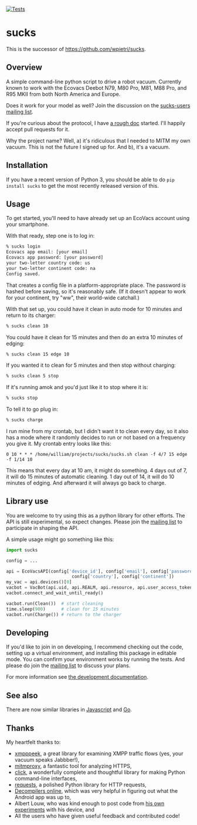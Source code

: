 [![Tests](https://github.com/mib1185/py-sucks/actions/workflows/tests.yaml/badge.svg)](https://github.com/mib1185/py-sucks/actions/workflows/tests.yaml)

# sucks

This is the successor of <https://github.com/wpietri/sucks>.

## Overview

A simple command-line python script to drive a robot vacuum. Currently
known to work with the Ecovacs Deebot N79, M80 Pro, M81, M88
Pro, and R95 MKII from both North America and Europe.

Does it work for your model as well? Join the discussion on the
[sucks-users mailing
list](https://groups.google.com/forum/#!forum/sucks-users).

If you're curious about the protocol, I have [a rough doc](http://github.com/wpietri/sucks/blob/master/protocol.md)
started. I'll happily accept pull requests for it.

Why the project name? Well, a) it's ridiculous that I needed to MITM
my own vacuum.  This is not the future I signed up for. And b),
it's a vacuum.

## Installation

If you have a recent version of Python 3, you should be able to
do `pip install sucks` to get the most recently released version of
this.

## Usage

To get started, you'll need to have already set up an EcoVacs account
using your smartphone.

With that ready, step one is to log in:

```bash
% sucks login
Ecovacs app email: [your email]
Ecovacs app password: [your password]
your two-letter country code: us
your two-letter continent code: na
Config saved.
```

That creates a config file in a platform-appropriate place. The password
is hashed before saving, so it's reasonably safe. (If it doesn't appear
to work for your continent, try "ww", their world-wide catchall.)

With that set up, you could have it clean in auto mode for 10 minutes
and return to its charger:

```bash
% sucks clean 10
```

You could have it clean for 15 minutes and then do an extra 10 minutes
of edging:

```bash
% sucks clean 15 edge 10
```

If you wanted it to clean for 5 minutes and then stop without charging:

```bash
% sucks clean 5 stop
```

If it's running amok and you'd just like it to stop where it is:

```bash
% sucks stop
```

To tell it to go plug in:

```bash
% sucks charge
```

I run mine from my crontab, but I didn't want it to clean every day,
so it also has a mode where it randomly decides to run or not based on
a frequency you give it. My crontab entry looks like this:

```plaintext
0 10 * * * /home/william/projects/sucks/sucks.sh clean -f 4/7 15 edge -f 1/14 10
```

This means that every day at 10 am, it might do something. 4 days out
of 7, it will do 15 minutes of automatic cleaning. 1 day out of 14,
it will do 10 minutes of edging. And afterward it will always go back to
charge.

## Library use

You are welcome to try using this as a python library for other efforts. The
API is still experimental, so expect changes. Please join the [mailing
list](https://groups.google.com/forum/#!forum/sucks-users) to participate in
shaping the API.

A simple usage might go something like this:

```python
import sucks

config = ...

api = EcoVacsAPI(config['device_id'], config['email'], config['password_hash'],
                         config['country'], config['continent'])
my_vac = api.devices()[0]
vacbot = VacBot(api.uid, api.REALM, api.resource, api.user_access_token, my_vac, config['continent'])
vacbot.connect_and_wait_until_ready()

vacbot.run(Clean())  # start cleaning
time.sleep(900)      # clean for 15 minutes
vacbot.run(Charge()) # return to the charger
```

## Developing

If you'd like to join in on developing, I recommend checking out the code,
setting up a virtual environment, and installing this package in editable
mode. You can confirm your environment works by running the tests. And please
do join the [mailing list](https://groups.google.com/forum/#!forum/sucks-users)
to discuss your plans.

For more information see [the development documentation](developing.md).

## See also

There are now similar libraries in [Javascript](https://github.com/joostth/sucks.js)
and [Go](https://github.com/skburgart/go-vacbot).

## Thanks

My heartfelt thanks to:

* [xmpppeek](https://www.beneaththewaves.net/Software/XMPPPeek.html), a great library for examining XMPP traffic flows (yes, your vacuum speaks Jabbber!),
* [mitmproxy](https://mitmproxy.org/), a fantastic tool for analyzing HTTPS,
* [click](http://click.pocoo.org/), a wonderfully complete and thoughtful library for making Python command-line interfaces,
* [requests](http://docs.python-requests.org/en/master/), a polished Python library for HTTP requests,
* [Decompilers online](http://www.javadecompilers.com/apk), which was very helpful in figuring out what the Android app was up to,
* Albert Louw, who was kind enough to post code from [his own experiments](https://community.smartthings.com/t/ecovacs-deebot-n79/93410/33) with his device, and
* All the users who have given useful feedback and contributed code!
